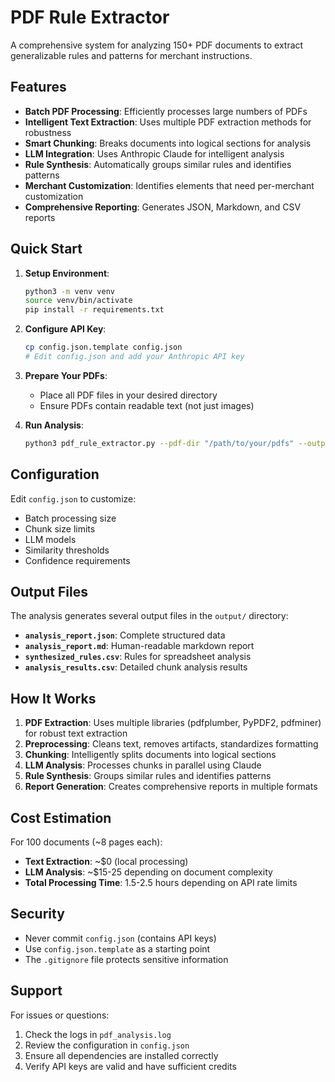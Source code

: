 # PDF Rule Extractor

A comprehensive system for analyzing 150+ PDF documents to extract generalizable rules and patterns for merchant instructions.

## Features

- **Batch PDF Processing**: Efficiently processes large numbers of PDFs
- **Intelligent Text Extraction**: Uses multiple PDF extraction methods for robustness
- **Smart Chunking**: Breaks documents into logical sections for analysis
- **LLM Integration**: Uses Anthropic Claude for intelligent analysis
- **Rule Synthesis**: Automatically groups similar rules and identifies patterns
- **Merchant Customization**: Identifies elements that need per-merchant customization
- **Comprehensive Reporting**: Generates JSON, Markdown, and CSV reports

## Quick Start

1. **Setup Environment**:
   ```bash
   python3 -m venv venv
   source venv/bin/activate
   pip install -r requirements.txt
   ```

2. **Configure API Key**:
   ```bash
   cp config.json.template config.json
   # Edit config.json and add your Anthropic API key
   ```

3. **Prepare Your PDFs**:
   - Place all PDF files in your desired directory
   - Ensure PDFs contain readable text (not just images)

4. **Run Analysis**:
   ```bash
   python3 pdf_rule_extractor.py --pdf-dir "/path/to/your/pdfs" --output-dir output --config config.json
   ```

## Configuration

Edit `config.json` to customize:
- Batch processing size
- Chunk size limits
- LLM models
- Similarity thresholds
- Confidence requirements

## Output Files

The analysis generates several output files in the `output/` directory:

- **`analysis_report.json`**: Complete structured data
- **`analysis_report.md`**: Human-readable markdown report
- **`synthesized_rules.csv`**: Rules for spreadsheet analysis
- **`analysis_results.csv`**: Detailed chunk analysis results

## How It Works

1. **PDF Extraction**: Uses multiple libraries (pdfplumber, PyPDF2, pdfminer) for robust text extraction
2. **Preprocessing**: Cleans text, removes artifacts, standardizes formatting
3. **Chunking**: Intelligently splits documents into logical sections
4. **LLM Analysis**: Processes chunks in parallel using Claude
5. **Rule Synthesis**: Groups similar rules and identifies patterns
6. **Report Generation**: Creates comprehensive reports in multiple formats

## Cost Estimation

For 100 documents (~8 pages each):
- **Text Extraction**: ~$0 (local processing)
- **LLM Analysis**: ~$15-25 depending on document complexity
- **Total Processing Time**: 1.5-2.5 hours depending on API rate limits

## Security

- Never commit `config.json` (contains API keys)
- Use `config.json.template` as a starting point
- The `.gitignore` file protects sensitive information

## Support

For issues or questions:
1. Check the logs in `pdf_analysis.log`
2. Review the configuration in `config.json`
3. Ensure all dependencies are installed correctly
4. Verify API keys are valid and have sufficient credits